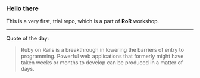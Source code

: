 ### Hello there ###

This is a very first, trial repo, which is a part of **RoR** workshop.
___

Quote of the day:

> Ruby on Rails is a breakthrough in lowering the barriers of entry to programming. Powerful web applications that formerly might have taken weeks or months to develop can be produced in a matter of days.
